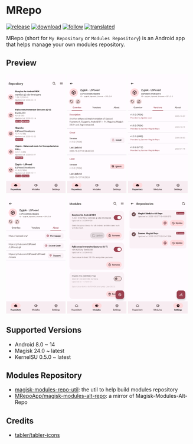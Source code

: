 # MRepo
[![release](https://img.shields.io/github/v/release/MRepoApp/MRepo?label=release&color=red)](https://github.com/MRepoApp/MRepo/releases) [![download](https://shields.io/github/downloads/MRepoApp/MRepo/total?label=download)](https://github.com/MRepoApp/MRepo/releases/latest) [![follow](https://img.shields.io/badge/Telegram-blue.svg?label=follow)](https://t.me/mrepo_news) [![translated](https://weblate.sanmer.dev/widgets/mrepo/-/svg-badge.svg)](https://weblate.sanmer.dev/engage/mrepo/)

MRepo (short for `My Repository` or `Modules Repository`) is an Android app that helps manage your own modules repository.

## Preview
<p><img src="fastlane/metadata/android/en-US/images/phoneScreenshots/1.png" width="32%" /> <img src="fastlane/metadata/android/en-US/images/phoneScreenshots/2.png" width="32%" /> <img src="fastlane/metadata/android/en-US/images/phoneScreenshots/3.png" width="32%" />
<img src="fastlane/metadata/android/en-US/images/phoneScreenshots/4.png" width="32%" /> <img src="fastlane/metadata/android/en-US/images/phoneScreenshots/5.png" width="32%" /> <img src="fastlane/metadata/android/en-US/images/phoneScreenshots/6.png" width="32%" /></p>

## Supported Versions
- Android 8.0 ~ 14
- Magisk 24.0 ~ latest
- KernelSU 0.5.0 ~ latest

## Modules Repository
 - [magisk-modules-repo-util](https://github.com/MRepoApp/magisk-modules-repo-util): the util to help build modules repository
 - [MRepoApp/magisk-modules-alt-repo](https://github.com/MRepoApp/magisk-modules-alt-repo): a mirror of Magisk-Modules-Alt-Repo

## Credits
 - [tabler/tabler-icons](https://github.com/tabler/tabler-icons.git)